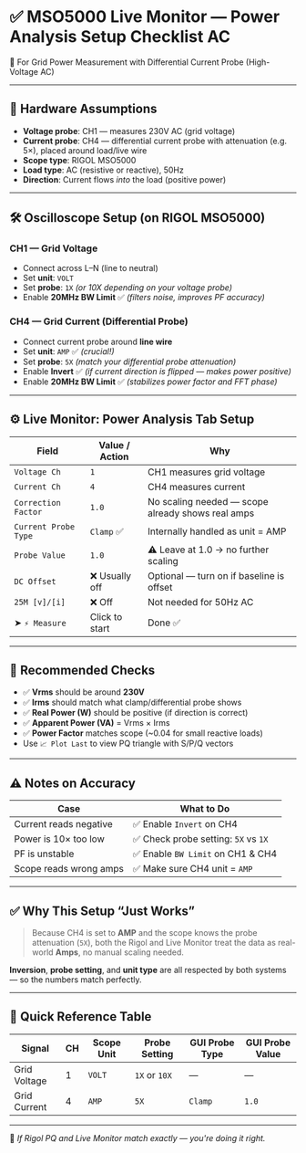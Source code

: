# ✅ MSO5000 Live Monitor — Power Analysis Setup Checklist AC
🔌 For Grid Power Measurement with Differential Current Probe (High-Voltage AC)

---

## 🧰 Hardware Assumptions

- **Voltage probe**: CH1 — measures 230V AC (grid voltage)
- **Current probe**: CH4 — differential current probe with attenuation (e.g. 5×), placed around load/live wire
- **Scope type**: RIGOL MSO5000
- **Load type**: AC (resistive or reactive), 50Hz
- **Direction**: Current flows *into* the load (positive power)

---

## 🛠 Oscilloscope Setup (on RIGOL MSO5000)

### CH1 — Grid Voltage
- Connect across L–N (line to neutral)
- Set **unit**: `VOLT`
- Set **probe**: `1X` *(or 10X depending on your voltage probe)*
- Enable **20MHz BW Limit** ✅ *(filters noise, improves PF accuracy)*

### CH4 — Grid Current (Differential Probe)
- Connect current probe around **line wire**
- Set **unit**: `AMP` ✅ *(crucial!)*
- Set **probe**: `5X` *(match your differential probe attenuation)*
- Enable **Invert** ✅ *(if current direction is flipped — makes power positive)*  
- Enable **20MHz BW Limit** ✅ *(stabilizes power factor and FFT phase)*

---

## ⚙️ Live Monitor: Power Analysis Tab Setup

| Field                | Value / Action                         | Why                                      |
|----------------------|----------------------------------------|-------------------------------------------|
| `Voltage Ch`         | `1`                                    | CH1 measures grid voltage                 |
| `Current Ch`         | `4`                                    | CH4 measures current                      |
| `Correction Factor`  | `1.0`                                  | No scaling needed — scope already shows real amps |
| `Current Probe Type` | `Clamp` ✅                              | Internally handled as unit = AMP         |
| `Probe Value`        | `1.0`                                  | ⚠️ Leave at 1.0 → no further scaling      |
| `DC Offset`          | ❌ Usually off                         | Optional — turn on if baseline is offset |
| `25M [v]/[i]`        | ❌ Off                                 | Not needed for 50Hz AC                  |
| ➤ `⚡ Measure`        | Click to start                         | Done ✅                                   |

---

## 🧾 Recommended Checks

- ✅ **Vrms** should be around **230V**
- ✅ **Irms** should match what clamp/differential probe shows
- ✅ **Real Power (W)** should be positive (if direction is correct)
- ✅ **Apparent Power (VA)** = Vrms × Irms
- ✅ **Power Factor** matches scope (~0.04 for small reactive loads)
- Use `📈 Plot Last` to view PQ triangle with S/P/Q vectors

---

## ⚠️ Notes on Accuracy

| Case                       | What to Do                          |
|----------------------------|--------------------------------------|
| Current reads negative     | ✅ Enable `Invert` on CH4            |
| Power is 10× too low       | ✅ Check probe setting: `5X` vs `1X` |
| PF is unstable             | ✅ Enable `BW Limit` on CH1 & CH4    |
| Scope reads wrong amps     | ✅ Make sure CH4 unit = `AMP`        |

---

## ✅ Why This Setup “Just Works”

> Because CH4 is set to **AMP** and the scope knows the probe attenuation (`5X`), both the Rigol and Live Monitor treat the data as real-world **Amps**, no manual scaling needed.

**Inversion**, **probe setting**, and **unit type** are all respected by both systems — so the numbers match perfectly.

---

## 🏁 Quick Reference Table

| Signal         | CH | Scope Unit | Probe Setting | GUI Probe Type | GUI Probe Value |
|----------------|----|------------|----------------|----------------|-----------------|
| Grid Voltage   | 1  | `VOLT`     | `1X` or `10X`  | —              | —               |
| Grid Current   | 4  | `AMP`      | `5X`           | `Clamp`        | `1.0`           |

---

🧠 *If Rigol PQ and Live Monitor match exactly — you're doing it right.*
